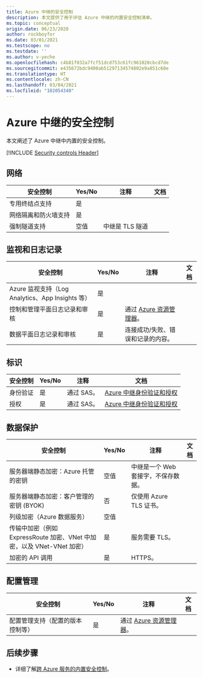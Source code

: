 ```yaml
---
title: Azure 中继的安全控制
description: 本文提供了用于评估 Azure 中继的内置安全控制清单。
ms.topic: conceptual
origin.date: 06/23/2020
author: rockboyfor
ms.date: 03/01/2021
ms.testscope: no
ms.testdate: ''
ms.author: v-yeche
ms.openlocfilehash: c4b81f032a7fcf51dcd753c61fc961020cbcd7de
ms.sourcegitcommit: e435672bdc9400ab51297134574802e9a851c60e
ms.translationtype: HT
ms.contentlocale: zh-CN
ms.lasthandoff: 03/04/2021
ms.locfileid: "102054340"
---
```

# <a name="security-controls-for-azure-relay"></a>Azure 中继的安全控制

本文阐述了 Azure 中继中内置的安全控制。

[!INCLUDE [Security controls Header](../../includes/security-controls-header.md)]

## <a name="network"></a>网络

| 安全控制 | Yes/No | 注释 | 文档 |
|---|---|--|--|
| 专用终结点支持| 是 |  |   |
| 网络隔离和防火墙支持| 是 |  |   |
| 强制隧道支持| 空值 | 中继是 TLS 隧道  |   |

## <a name="monitoring--logging"></a>监视和日志记录

| 安全控制 | Yes/No | 注释| 文档 |
|---|---|--|--|
| Azure 监视支持（Log Analytics、App Insights 等）| 是 | |   |
| 控制和管理平面日志记录和审核| 是 | 通过 [Azure 资源管理器](../azure-resource-manager/index.yml)。 |   |
| 数据平面日志记录和审核| 是 | 连接成功/失败、错误和记录的内容。  |   |

## <a name="identity"></a>标识

| 安全控制 | Yes/No | 注释| 文档 |
|---|---|--|--|
| 身份验证| 是 | 通过 SAS。 | [Azure 中继身份验证和授权](relay-authentication-and-authorization.md) |
| 授权|  是 | 通过 SAS。 | [Azure 中继身份验证和授权](relay-authentication-and-authorization.md) |

## <a name="data-protection"></a>数据保护

| 安全控制 | Yes/No | 注释 | 文档 |
|---|---|--|--|
| 服务器端静态加密：Azure 托管的密钥 |  空值 | 中继是一个 Web 套接字，不保存数据。 |   |
| 服务器端静态加密：客户管理的密钥 (BYOK) | 否 | 仅使用 Azure TLS 证书。  |   |
| 列级加密（Azure 数据服务）| 空值 | |   |
| 传输中加密（例如 ExpressRoute 加密、VNet 中加密，以及 VNet-VNet 加密）| 是 | 服务需要 TLS。 |   |
| 加密的 API 调用| 是 | HTTPS。 |

## <a name="configuration-management"></a>配置管理

| 安全控制 | Yes/No | 注释| 文档 |
|---|---|--|--|
| 配置管理支持（配置的版本控制等）| 是 | 通过 [Azure 资源管理器](../azure-resource-manager/index.yml)。|   |

## <a name="next-steps"></a>后续步骤

- 详细了解[跨 Azure 服务的内置安全控制](../security/fundamentals/security-controls.md)。

<!--Update_Description: update meta properties, wording update, update link-->